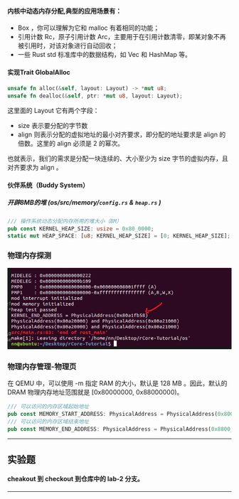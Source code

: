 
#### 内核中动态内存分配,典型的应用场景有：

+ Box<T> ，你可以理解为它和 malloc 有着相同的功能；
+ 引用计数 Rc<T>，原子引用计数 Arc<T>，主要用于在引用计数清零，即某对象不再被引用时，对该对象进行自动回收；
+ 一些 Rust std 标准库中的数据结构，如 Vec 和 HashMap 等。

#### 实现Trait GlobalAlloc

```rust
unsafe fn alloc(&self, layout: Layout) -> *mut u8;
unsafe fn dealloc(&self, ptr: *mut u8, layout: Layout);
```
这里面的 Layout 它有两个字段：
+ size 表示要分配的字节数
+ align 则表示分配的虚拟地址的最小对齐要求，即分配的地址要求是 align 的倍数。这里的 align 必须是 2 的幂次。  

也就表示，我们的需求是分配一块连续的、大小至少为 size 字节的虚拟内存，且对齐要求为 align 。


#### 伙伴系统（Buddy System）
##### 开辟8MB的堆 (os/src/memory/```config.rs``` & ```heap.rs``` )
```rust
/// 操作系统动态分配内存所用的堆大小（8M）
pub const KERNEL_HEAP_SIZE: usize = 0x80_0000;
static mut HEAP_SPACE: [u8; KERNEL_HEAP_SIZE] = [0; KERNEL_HEAP_SIZE];
```


### 物理内存探测
![](pics/1.png)

### 物理内存管理-物理页
在 QEMU 中，可以使用 -m 指定 RAM 的大小，默认是 128 MB 。因此，默认的 DRAM 物理内存地址范围就是 [0x80000000, 0x88000000)。
```rust
/// 可以访问的内存区域起始地址
pub const MEMORY_START_ADDRESS: PhysicalAddress = PhysicalAddress(0x8000_0000);
/// 可以访问的内存区域结束地址
pub const MEMORY_END_ADDRESS: PhysicalAddress = PhysicalAddress(0x8800_0000);
```





---
## 实验题
#### cheakout 到 checkout 到仓库中的 lab-2 分支。
---

